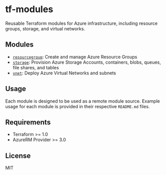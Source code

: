 # tf-modules

Reusable Terraform modules for Azure infrastructure, including resource groups, storage, and virtual networks.

## Modules

- [`resourcegroup`](./resourcegroup): Create and manage Azure Resource Groups
- [`storage`](./storage): Provision Azure Storage Accounts, containers, blobs, queues, file shares, and tables
- [`vnet`](./vnet): Deploy Azure Virtual Networks and subnets

## Usage

Each module is designed to be used as a remote module source. Example usage for each module is provided in their respective `README.md` files.

## Requirements

- Terraform >= 1.0
- AzureRM Provider >= 3.0

## License

MIT
